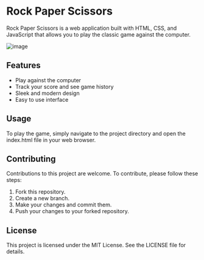 # Rock Paper Scissors
Rock Paper Scissors is a web application built with HTML, CSS, and JavaScript that allows you to play the classic game against the computer.

![image](https://user-images.githubusercontent.com/91674419/166465591-6137edf8-9983-4d31-a17c-71b52305b58e.png)

## Features
* Play against the computer
* Track your score and see game history
* Sleek and modern design
* Easy to use interface

## Usage
To play the game, simply navigate to the project directory and open the index.html file in your web browser.

## Contributing
Contributions to this project are welcome. To contribute, please follow these steps:

1. Fork this repository.
2. Create a new branch.
3. Make your changes and commit them.
4. Push your changes to your forked repository.

## License
This project is licensed under the MIT License. See the LICENSE file for details.

